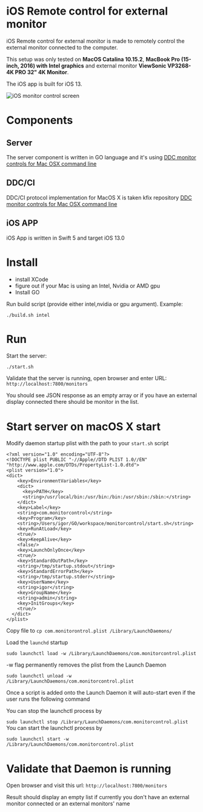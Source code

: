 # iOS Remote control for external monitor

iOS Remote control for external monitor is made to remotely control the external monitor connected to the computer. 

This setup was only tested on **MacOS Catalina 10.15.2**, **MacBook Pro (15-inch, 2016) with Intel graphics** and external monitor **ViewSonic VP3268-4K PRO 32" 4K Monitor**. 

The iOS app is built for iOS 13. 

![iOS monitor control screen](https://user-images.githubusercontent.com/17519105/72224723-66598080-3532-11ea-8d00-4a94edb020cd.png "Monitor control screen")

# Components

## Server

The server component is written in GO language and it's using [DDC monitor controls for Mac OSX command line](https://github.com/kfix/ddcctl)

## DDC/CI 

DDC/CI protocol implementation for MacOS X is taken kfix repository [DDC monitor controls for Mac OSX command line](https://github.com/kfix/ddcctl)

## iOS APP

iOS App is written in Swift 5 and target iOS 13.0

# Install

- install XCode
- figure out if your Mac is using an Intel, Nvidia or AMD gpu
- Install GO

Run build script (provide either intel,nvidia or gpu argument). 
Example:

`
./build.sh intel
`

# Run

Start the server:  

`
./start.sh
`

Validate that the server is running, open browser and enter URL: `http://localhost:7800/monitors`

You should see JSON response as an empty array or if you have an external display connected there should be monitor in the list. 

# Start server on macOS X start

Modify daemon startup plist with the path to your `start.sh` script

```
<?xml version="1.0" encoding="UTF-8"?>
<!DOCTYPE plist PUBLIC "-//Apple//DTD PLIST 1.0//EN" "http://www.apple.com/DTDs/PropertyList-1.0.dtd">
<plist version="1.0">
<dict>
    <key>EnvironmentVariables</key>
    <dict>
      <key>PATH</key>
      <string>/usr/local/bin:/usr/bin:/bin:/usr/sbin:/sbin:</string>
    </dict>
    <key>Label</key>
    <string>com.monitorcontrol</string>
    <key>Program</key>
    <string>/Users/igor/GO/workspace/monitorcontrol/start.sh</string>
    <key>RunAtLoad</key>
    <true/>
    <key>KeepAlive</key>
    <false/>
    <key>LaunchOnlyOnce</key>
    <true/>
    <key>StandardOutPath</key>
    <string>/tmp/startup.stdout</string>
    <key>StandardErrorPath</key>
    <string>/tmp/startup.stderr</string>
    <key>UserName</key>
    <string>igor</string>
    <key>GroupName</key>
    <string>admin</string>
    <key>InitGroups</key>
    <true/>
  </dict>
</plist>
```

Copy file to 
`cp com.monitorontrol.plist /Library/LaunchDaemons/`

Load the `launchd` startup

`sudo launchctl load -w /Library/LaunchDaemons/com.monitorcontrol.plist`

-w flag permanently removes the plist from the Launch Daemon

`sudo launchctl unload -w /Library/LaunchDaemons/com.monitorcontrol.plist`

Once a script is added onto the Launch Daemon it will auto-start even if the user runs the following command

You can stop the launchctl process by

`sudo launchctl stop /Library/LaunchDaemons/com.monitorcontrol.plist`
You can start the launchctl process by

`sudo launchctl start -w /Library/LaunchDaemons/com.monitorcontrol.plist`

# Validate that Daemon is running

Open browser and visit this url: 
`http://localhost:7800/monitors`

Result should display an empty list if currently you don't have an external monitor connected or an external monitors' name
